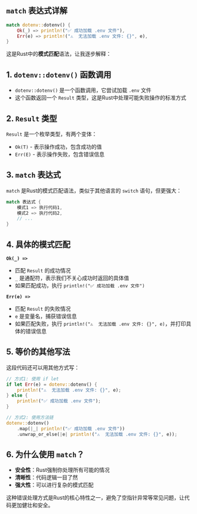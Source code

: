 ## `match` 表达式详解

```rust
match dotenv::dotenv() {
    Ok(_) => println!("✅ 成功加载 .env 文件"),
    Err(e) => println!("⚠️  无法加载 .env 文件: {}", e),
}
```

这是Rust中的**模式匹配**语法，让我逐步解释：

## 1. `dotenv::dotenv()` 函数调用
- `dotenv::dotenv()` 是一个函数调用，它尝试加载 `.env` 文件
- 这个函数返回一个 `Result` 类型，这是Rust中处理可能失败操作的标准方式

## 2. `Result` 类型
`Result` 是一个枚举类型，有两个变体：
- `Ok(T)` - 表示操作成功，包含成功的值
- `Err(E)` - 表示操作失败，包含错误信息

## 3. `match` 表达式
`match` 是Rust的模式匹配语法，类似于其他语言的 `switch` 语句，但更强大：

```rust
match 表达式 {
    模式1 => 执行代码1,
    模式2 => 执行代码2,
    // ...
}
```

## 4. 具体的模式匹配

**`Ok(_) =>`**
- 匹配 `Result` 的成功情况
- `_` 是通配符，表示我们不关心成功时返回的具体值
- 如果匹配成功，执行 `println!("✅ 成功加载 .env 文件")`

**`Err(e) =>`**
- 匹配 `Result` 的失败情况
- `e` 是变量名，捕获错误信息
- 如果匹配失败，执行 `println!("⚠️  无法加载 .env 文件: {}", e)`，并打印具体的错误信息

## 5. 等价的其他写法

这段代码还可以用其他方式写：

```rust
// 方式1: 使用 if let
if let Err(e) = dotenv::dotenv() {
    println!("⚠️  无法加载 .env 文件: {}", e);
} else {
    println!("✅ 成功加载 .env 文件");
}

// 方式2: 使用方法链
dotenv::dotenv()
    .map(|_| println!("✅ 成功加载 .env 文件"))
    .unwrap_or_else(|e| println!("⚠️  无法加载 .env 文件: {}", e));
```

## 6. 为什么使用 `match`？

- **安全性**：Rust强制你处理所有可能的情况
- **清晰性**：代码逻辑一目了然
- **强大性**：可以进行复杂的模式匹配

这种错误处理方式是Rust的核心特性之一，避免了空指针异常等常见问题，让代码更加健壮和安全。